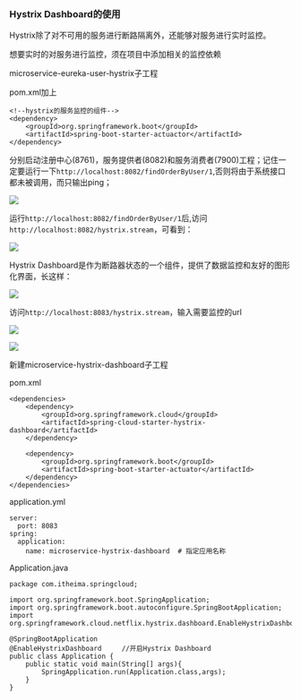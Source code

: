 ### Hystrix Dashboard的使用

Hystrix除了对不可用的服务进行断路隔离外，还能够对服务进行实时监控。

想要实时的对服务进行监控，须在项目中添加相关的监控依赖

microservice-eureka-user-hystrix子工程

pom.xml加上
```
<!--hystrix的服务监控的组件-->
<dependency>
    <groupId>org.springframework.boot</groupId>
    <artifactId>spring-boot-starter-actuactor</artifactId>
</dependency>
```

分别启动注册中心(8761)，服务提供者(8082)和服务消费者(7900)工程；记住一定要运行一下`http://localhost:8082/findOrderByUser/1`,否则将由于系统接口都未被调用，而只输出ping；

![](http://chenchen7.oss-cn-shanghai.aliyuncs.com/20190721000253.PNG)

运行`http://localhost:8082/findOrderByUser/1`后,访问`http://localhost:8082/hystrix.stream`，可看到：

![](http://chenchen7.oss-cn-shanghai.aliyuncs.com/20190721000307.PNG)

Hystrix Dashboard是作为断路器状态的一个组件，提供了数据监控和友好的图形化界面，长这样：

![](http://chenchen7.oss-cn-shanghai.aliyuncs.com/20190721000331.PNG)

访问`http://localhost:8083/hystrix.stream`，输入需要监控的url

![](http://chenchen7.oss-cn-shanghai.aliyuncs.com/20190721000805.PNG)

![](http://chenchen7.oss-cn-shanghai.aliyuncs.com/20190721000356.PNG)

新建microservice-hystrix-dashboard子工程

pom.xml
```
<dependencies>
    <dependency>
        <groupId>org.springframework.cloud</groupId>
        <artifactId>spring-cloud-starter-hystrix-dashboard</artifactId>
    </dependency>

    <dependency>
        <groupId>org.springframework.boot</groupId>
        <artifactId>spring-boot-starter-actuator</artifactId>
    </dependency>
</dependencies>
```

application.yml
```
server:
  port: 8083
spring:
  application:
    name: microservice-hystrix-dashboard  # 指定应用名称
```

Application.java
```
package com.itheima.springcloud;

import org.springframework.boot.SpringApplication;
import org.springframework.boot.autoconfigure.SpringBootApplication;
import org.springframework.cloud.netflix.hystrix.dashboard.EnableHystrixDashboard;

@SpringBootApplication
@EnableHystrixDashboard     //开启Hystrix Dashboard
public class Application {
    public static void main(String[] args){
        SpringApplication.run(Application.class,args);
    }
}
```







